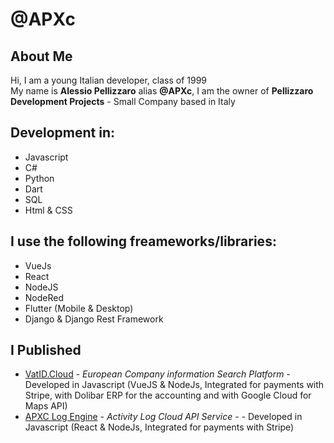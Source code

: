# **@APXc**

## About Me
Hi, I am a young Italian developer, class of 1999  
My name is **Alessio Pellizzaro** alias **@APXc**,
I am the owner of **Pellizzaro Development Projects** - Small Company based in Italy
## Development in:
 - Javascript
 - C#
 - Python
 - Dart
 - SQL 
 - Html & CSS
 
## I use the following freameworks/libraries: 
- VueJs
- React
- NodeJS
- NodeRed
- Flutter (Mobile & Desktop)
- Django & Django Rest Framework

## I Published 
- [VatID.Cloud](https://www.vatid.cloud/) - *European Company information Search Platform* - Developed in Javascript (VueJS & NodeJs,  Integrated for payments with Stripe, with Dolibar ERP for the accounting and with Google Cloud for Maps API)
- [APXC Log Engine](https://log.apserial.it) - *Activity Log Cloud API Service* - - Developed in Javascript (React & NodeJs, Integrated for payments with Stripe)

<!---
> **Note:** **New products online** coming in 2023.
--->
<!---
APXc/APXc is a ✨ special ✨ repository because its `README.md` (this file) appears on your GitHub profile.
You can click the Preview link to take a look at your changes.
--->
